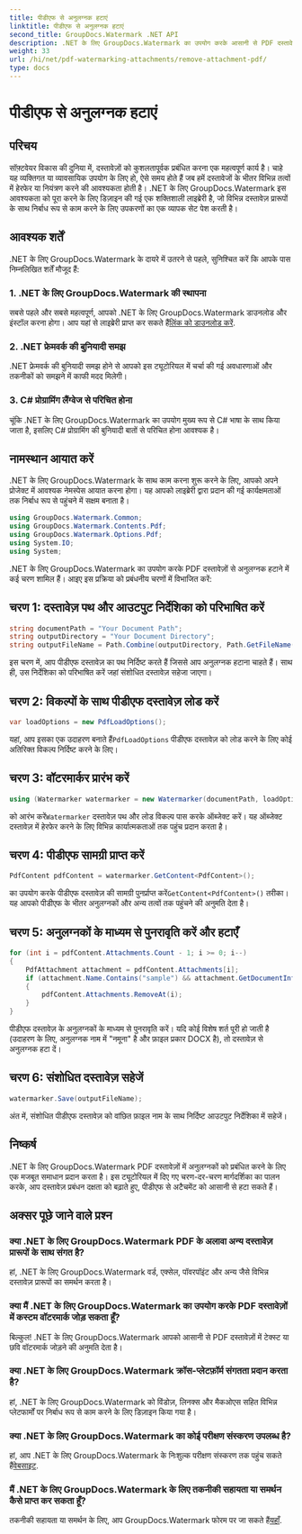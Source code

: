 ```yaml
---
title: पीडीएफ से अनुलग्नक हटाएं
linktitle: पीडीएफ से अनुलग्नक हटाएं
second_title: GroupDocs.Watermark .NET API
description: .NET के लिए GroupDocs.Watermark का उपयोग करके आसानी से PDF दस्तावेज़ों से अटैचमेंट हटाने का तरीका जानें। अपनी दस्तावेज़ प्रबंधन दक्षता बढ़ाएँ।
weight: 33
url: /hi/net/pdf-watermarking-attachments/remove-attachment-pdf/
type: docs
---
```

# पीडीएफ से अनुलग्नक हटाएं

## परिचय
सॉफ़्टवेयर विकास की दुनिया में, दस्तावेज़ों को कुशलतापूर्वक प्रबंधित करना एक महत्वपूर्ण कार्य है। चाहे यह व्यक्तिगत या व्यावसायिक उपयोग के लिए हो, ऐसे समय होते हैं जब हमें दस्तावेजों के भीतर विभिन्न तत्वों में हेरफेर या नियंत्रण करने की आवश्यकता होती है। .NET के लिए GroupDocs.Watermark इस आवश्यकता को पूरा करने के लिए डिज़ाइन की गई एक शक्तिशाली लाइब्रेरी है, जो विभिन्न दस्तावेज़ प्रारूपों के साथ निर्बाध रूप से काम करने के लिए उपकरणों का एक व्यापक सेट पेश करती है।
## आवश्यक शर्तें
.NET के लिए GroupDocs.Watermark के दायरे में उतरने से पहले, सुनिश्चित करें कि आपके पास निम्नलिखित शर्तें मौजूद हैं:
### 1. .NET के लिए GroupDocs.Watermark की स्थापना
 सबसे पहले और सबसे महत्वपूर्ण, आपको .NET के लिए GroupDocs.Watermark डाउनलोड और इंस्टॉल करना होगा। आप यहां से लाइब्रेरी प्राप्त कर सकते हैं[लिंक को डाउनलोड करें](https://releases.groupdocs.com/Watermark/net/).
### 2. .NET फ्रेमवर्क की बुनियादी समझ
.NET फ्रेमवर्क की बुनियादी समझ होने से आपको इस ट्यूटोरियल में चर्चा की गई अवधारणाओं और तकनीकों को समझने में काफी मदद मिलेगी।
### 3. C# प्रोग्रामिंग लैंग्वेज से परिचित होना
चूंकि .NET के लिए GroupDocs.Watermark का उपयोग मुख्य रूप से C# भाषा के साथ किया जाता है, इसलिए C# प्रोग्रामिंग की बुनियादी बातों से परिचित होना आवश्यक है।

## नामस्थान आयात करें
.NET के लिए GroupDocs.Watermark के साथ काम करना शुरू करने के लिए, आपको अपने प्रोजेक्ट में आवश्यक नेमस्पेस आयात करना होगा। यह आपको लाइब्रेरी द्वारा प्रदान की गई कार्यक्षमताओं तक निर्बाध रूप से पहुंचने में सक्षम बनाता है।

```csharp
using GroupDocs.Watermark.Common;
using GroupDocs.Watermark.Contents.Pdf;
using GroupDocs.Watermark.Options.Pdf;
using System.IO;
using System;
```
.NET के लिए GroupDocs.Watermark का उपयोग करके PDF दस्तावेज़ों से अनुलग्नक हटाने में कई चरण शामिल हैं। आइए इस प्रक्रिया को प्रबंधनीय चरणों में विभाजित करें:
## चरण 1: दस्तावेज़ पथ और आउटपुट निर्देशिका को परिभाषित करें
```csharp
string documentPath = "Your Document Path";
string outputDirectory = "Your Document Directory";
string outputFileName = Path.Combine(outputDirectory, Path.GetFileName(documentPath));
```
इस चरण में, आप पीडीएफ दस्तावेज़ का पथ निर्दिष्ट करते हैं जिससे आप अनुलग्नक हटाना चाहते हैं। साथ ही, उस निर्देशिका को परिभाषित करें जहां संशोधित दस्तावेज़ सहेजा जाएगा।
## चरण 2: विकल्पों के साथ पीडीएफ दस्तावेज़ लोड करें
```csharp
var loadOptions = new PdfLoadOptions();
```
 यहां, आप इसका एक उदाहरण बनाते हैं`PdfLoadOptions` पीडीएफ दस्तावेज़ को लोड करने के लिए कोई अतिरिक्त विकल्प निर्दिष्ट करने के लिए।
## चरण 3: वॉटरमार्कर प्रारंभ करें
```csharp
using (Watermarker watermarker = new Watermarker(documentPath, loadOptions))
```
 को आरंभ करें`Watermarker` दस्तावेज़ पथ और लोड विकल्प पास करके ऑब्जेक्ट करें। यह ऑब्जेक्ट दस्तावेज़ में हेरफेर करने के लिए विभिन्न कार्यात्मकताओं तक पहुंच प्रदान करता है।
## चरण 4: पीडीएफ सामग्री प्राप्त करें
```csharp
PdfContent pdfContent = watermarker.GetContent<PdfContent>();
```
 का उपयोग करके पीडीएफ दस्तावेज़ की सामग्री पुनर्प्राप्त करें`GetContent<PdfContent>()` तरीका। यह आपको पीडीएफ के भीतर अनुलग्नकों और अन्य तत्वों तक पहुंचने की अनुमति देता है।
## चरण 5: अनुलग्नकों के माध्यम से पुनरावृति करें और हटाएँ
```csharp
for (int i = pdfContent.Attachments.Count - 1; i >= 0; i--)
{
    PdfAttachment attachment = pdfContent.Attachments[i];
    if (attachment.Name.Contains("sample") && attachment.GetDocumentInfo().FileType == FileType.DOCX)
    {
        pdfContent.Attachments.RemoveAt(i);
    }
}
```
पीडीएफ दस्तावेज़ के अनुलग्नकों के माध्यम से पुनरावृति करें। यदि कोई विशेष शर्त पूरी हो जाती है (उदाहरण के लिए, अनुलग्नक नाम में "नमूना" है और फ़ाइल प्रकार DOCX है), तो दस्तावेज़ से अनुलग्नक हटा दें।
## चरण 6: संशोधित दस्तावेज़ सहेजें
```csharp
watermarker.Save(outputFileName);
```
अंत में, संशोधित पीडीएफ दस्तावेज़ को वांछित फ़ाइल नाम के साथ निर्दिष्ट आउटपुट निर्देशिका में सहेजें।

## निष्कर्ष
.NET के लिए GroupDocs.Watermark PDF दस्तावेज़ों में अनुलग्नकों को प्रबंधित करने के लिए एक मजबूत समाधान प्रदान करता है। इस ट्यूटोरियल में दिए गए चरण-दर-चरण मार्गदर्शिका का पालन करके, आप दस्तावेज़ प्रबंधन दक्षता को बढ़ाते हुए, पीडीएफ से अटैचमेंट को आसानी से हटा सकते हैं।
## अक्सर पूछे जाने वाले प्रश्न
### क्या .NET के लिए GroupDocs.Watermark PDF के अलावा अन्य दस्तावेज़ प्रारूपों के साथ संगत है?
हां, .NET के लिए GroupDocs.Watermark वर्ड, एक्सेल, पॉवरपॉइंट और अन्य जैसे विभिन्न दस्तावेज़ प्रारूपों का समर्थन करता है।
### क्या मैं .NET के लिए GroupDocs.Watermark का उपयोग करके PDF दस्तावेज़ों में कस्टम वॉटरमार्क जोड़ सकता हूँ?
बिल्कुल! .NET के लिए GroupDocs.Watermark आपको आसानी से PDF दस्तावेज़ों में टेक्स्ट या छवि वॉटरमार्क जोड़ने की अनुमति देता है।
### क्या .NET के लिए GroupDocs.Watermark क्रॉस-प्लेटफ़ॉर्म संगतता प्रदान करता है?
हां, .NET के लिए GroupDocs.Watermark को विंडोज़, लिनक्स और मैकओएस सहित विभिन्न प्लेटफार्मों पर निर्बाध रूप से काम करने के लिए डिज़ाइन किया गया है।
### क्या .NET के लिए GroupDocs.Watermark का कोई परीक्षण संस्करण उपलब्ध है?
 हां, आप .NET के लिए GroupDocs.Watermark के निःशुल्क परीक्षण संस्करण तक पहुंच सकते हैं[वेबसाइट](https://releases.groupdocs.com/).
### मैं .NET के लिए GroupDocs.Watermark के लिए तकनीकी सहायता या समर्थन कैसे प्राप्त कर सकता हूँ?
 तकनीकी सहायता या समर्थन के लिए, आप GroupDocs.Watermark फोरम पर जा सकते हैं[यहाँ](https://forum.groupdocs.com/c/watermark/19).